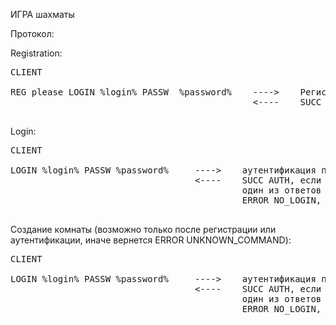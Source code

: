 ИГРА шахматы

Протокол:

Registration:
<pre>
CLIENT                                                                      SERVER

REG please LOGIN %login% PASSW  %password%    ---->    Регистрация пользователя, если логин уникальный
                                              <----    SUCC REG, если регистрация успешна / ERROR NON_UNIQUE_LOGIN если логин уже есть 

</pre>

Login:
<pre>
CLIENT                                                                      SERVER

LOGIN %login% PASSW %password%     ---->    аутентификация пользователя, 
                                   <----    SUCC AUTH, если аутентификация прошла успешно /
                                            один из ответов в зависимости от ситуации: /
                                            ERROR NO_LOGIN, ERROR NO_PASSWORD, ERROR LOGIN_OR_PASSWORD"

</pre>

Создание комнаты (возможно только после регистрации или аутентификации, иначе вернется ERROR UNKNOWN_COMMAND):
<pre>
CLIENT                                                                      SERVER

LOGIN %login% PASSW %password%     ---->    аутентификация пользователя, 
                                   <----    SUCC AUTH, если аутентификация прошла успешно /
                                            один из ответов в зависимости от ситуации: /
                                            ERROR NO_LOGIN, ERROR NO_PASSWORD, ERROR LOGIN_OR_PASSWORD"

</pre>


